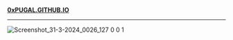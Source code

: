 **[0xPUGAL.GITHUB.IO](https://0xpugal.github.io)**
____________________________________________________________________________________________________________________________
![Screenshot_31-3-2024_0026_127 0 0 1](https://github.com/0xPugal/0xPugal.github.io/assets/75373225/45d4a611-f395-4143-8611-7d5a81b8b41e)
